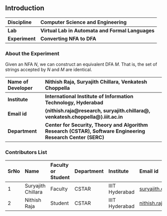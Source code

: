 ## Introduction


<b>Discipline | <b> Computer Science and Engineering
:--|:--|
<b> Lab | <b> Virtual Lab in Automata and Formal Languages
<b> Experiment|     <b> Converting NFA to DFA

### About the Experiment 

Given an NFA $N$, we can construct an equivalent DFA $M$. That is, the set of strings accepted by $N$ and $M$ are identical.

<b>Name of Developer | <b> Nithish Raja, Suryajith Chillara, Venkatesh Choppella 
:--|:--|
<b> Institute | <b> International Institute of Information Technology, Hyderabad
<b> Email id|     <b> {nithish.raja@research, suryajith.chillara@, venkatesh.choppella@}.iiit.ac.in
<b> Department |  <b> Center for Security, Theory and Algorithm Research (CSTAR), Software Engineering Research Center (SERC)

### Contributors List

SrNo | Name | Faculty or Student | Department| Institute | Email id
:--|:--|:--|:--|:--|:--|
1 | Suryajith Chillara | Faculty | CSTAR | IIIT Hyderabad | suryajith.chillara@iiit.ac.in
2 | Nithish Raja | Student | CSTAR | IIIT Hyderabad | nithish.raja@research.iiit.ac.in
